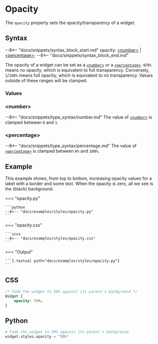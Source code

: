 # Opacity

The `opacity` property sets the opacity/transparency of a widget.

## Syntax

--8<-- "docs/snippets/syntax_block_start.md"
opacity: <a href="../../css_types/number">&lt;number&gt;</a> | <a href="../../css_types/percentage">&lt;percentage&gt;</a>;
--8<-- "docs/snippets/syntax_block_end.md"

The opacity of a widget can be set as a [`<number>`](../css_types/number.md)  or a [`<percentage>`](../css_types/percentage.md).
`0`/`0%` means no opacity, which is equivalent to full transparency.
Conversely, `1`/`100%` means full opacity, which is equivalent to no transparency.
Values outside of these ranges will be clamped.

### Values

### &lt;number&gt;

--8<-- "docs/snippets/type_syntax/number.md"
The value of [`<number>`](../../css_types/number) is clamped between `0` and `1`.

### &lt;percentage&gt;

--8<-- "docs/snippets/type_syntax/percentage.md"
The value of [`<percentage>`](../../css_types/percentage) is clamped between `0%` and `100%`.

## Example

This example shows, from top to bottom, increasing opacity values for a label with a border and some text.
When the opacity is zero, all we see is the (black) background.

=== "opacity.py"

    ```python
    --8<-- "docs/examples/styles/opacity.py"
    ```

=== "opacity.css"

    ```scss
    --8<-- "docs/examples/styles/opacity.css"
    ```

=== "Output"

    ```{.textual path="docs/examples/styles/opacity.py"}
    ```

## CSS

```sass
/* Fade the widget to 50% against its parent's background */
Widget {
    opacity: 50%;
}
```

## Python

```python
# Fade the widget to 50% against its parent's background
widget.styles.opacity = "50%"
```
